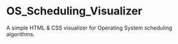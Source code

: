 # OS_Scheduling_Visualizer
A simple HTML &amp; CSS visualizer for Operating System scheduling algorithms.

